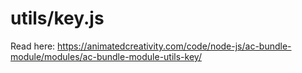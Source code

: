 # utils/key.js

Read here: <https://animatedcreativity.com/code/node-js/ac-bundle-module/modules/ac-bundle-module-utils-key/>
